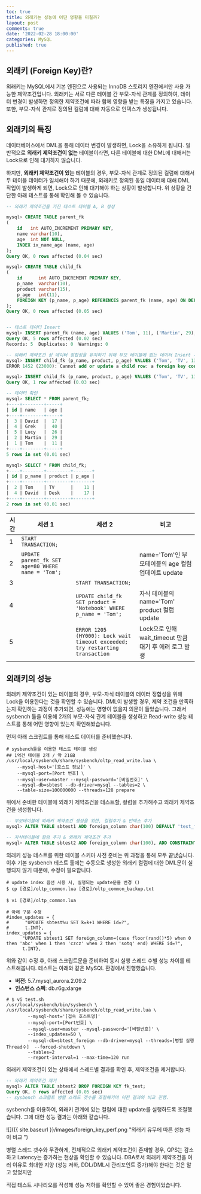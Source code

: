 ```yaml
---
toc: true
title: 외래키는 성능에 어떤 영향을 미칠까?
layout: post
comments: true
date: '2022-02-28 18:00:00'
categories: MySQL
published: true
---
```

## 외래키 (Foreign Key)란?
외래키는 MySQL에서 기본 엔진으로 사용되는 InnoDB 스토리지 엔진에서만 사용 가능한 제약조건입니다.
외래키는 서로 다른 테이블 간 부모-자식 관계를 정의하여, 데이터 변경이 발생하면 정의한 제약조건에 따라
함께 영향을 받는 특징을 가지고 있습니다.
또한, 부모-자식 관계로 정의된 컬럼에 대해 자동으로 인덱스가 생성됩니다.

## 외래키의 특징
데이터베이스에서 DML을 통해 데이터 변경이 발생하면, Lock을 소유하게 됩니다.
일반적으로 **외래키 제약조건이 없는** 테이블이라면, 다른 테이블에 대한 DML에 대해서는 Lock으로 인해 대기하지 않습니다.

하지만, **외래키 제약조건이 있는** 테이블의 경우, 부모-자식 관계로 정의된 컬럼에 대해서 두 테이블 데이터가 일치해야 하기 때문에,
외래키로 정의된 동일 데이터에 대해 DML 작업이 발생하게 되면, Lock으로 인해 대기해야 하는 상황이 발생합니다.
위 상황을 간단한 아래 테스트를 통해 확인해 볼 수 있습니다.

```sql
-- 외래키 제약조건을 가진 테스트 테이블 A, B 생성

mysql> CREATE TABLE parent_fk
(
    id   int AUTO_INCREMENT PRIMARY KEY,
    name varchar(10),
    age  int NOT NULL,
    INDEX ix_name_age (name, age)
);
Query OK, 0 rows affected (0.04 sec)

mysql> CREATE TABLE child_fk
(
    id      int AUTO_INCREMENT PRIMARY KEY,
    p_name  varchar(10),
    product varchar(15),
    p_age   int(11),
    FOREIGN KEY (p_name, p_age) REFERENCES parent_fk (name, age) ON DELETE CASCADE ON UPDATE CASCADE
);
Query OK, 0 rows affected (0.05 sec)


-- 테스트 데이터 Insert
mysql> INSERT parent_fk (name, age) VALUES ('Tom', 11), ('Martin', 29), ('David', 17), ('Grek', 40), ('Lucy', 26);
Query OK, 5 rows affected (0.02 sec)
Records: 5  Duplicates: 0  Warnings: 0

-- 외래키 제약조건 상 데이터 정합성을 유지하기 위해 부모 테이블에 없는 데이터 Insert 시 에러 발생.
mysql> INSERT child_fk (p_name, product, p_age) VALUES ('Tom', 'TV', 13);
ERROR 1452 (23000): Cannot add or update a child row: a foreign key constraint fails (`blog_test`.`child_fk`, CONSTRAINT `child_fk_ibfk_1` FOREIGN KEY (`p_name`, `p_age`) REFERENCES `parent_fk` (`name`, `age`) ON DELETE CASCADE ON UPDATE CASCADE)

mysql> INSERT child_fk (p_name, product, p_age) VALUES ('Tom', 'TV', 11);
Query OK, 1 row affected (0.03 sec)

-- 데이터 확인
mysql> SELECT * FROM parent_fk;
+----+--------+-----+
| id | name   | age |
+----+--------+-----+
|  3 | David  |  17 |
|  4 | Grek   |  40 |
|  5 | Lucy   |  26 |
|  2 | Martin |  29 |
|  1 | Tom    |  11 |
+----+--------+-----+
5 rows in set (0.01 sec)

mysql> SELECT * FROM child_fk;
+----+--------+---------+-------+
| id | p_name | product | p_age |
+----+--------+---------+-------+
|  2 | Tom    | TV      |    11 |
|  4 | David  | Desk    |    17 |
+----+--------+---------+-------+
2 rows in set (0.01 sec)

```

| 시간 | 세션 1 | 세션 2 | 비고 |
| -------- | -------- | -------- | -------- |
| 1 | ``START TRANSACTION;``   |    |    |
| 2 | ``UPDATE parent_fk SET age=80 WHERE name = 'Tom';``   |    |  name='Tom'인 부모테이블의 age 컬럼 업데이트 update  |
| 3 |   | ``START TRANSACTION;``    |    |
| 4 |   | ``UPDATE child_fk SET product = 'Notebook' WHERE p_name = 'Tom';``    |  자식 테이블의 name='Tom' product 컬럼 update  |
| 5 |   | ``ERROR 1205 (HY000): Lock wait timeout exceeded; try restarting transaction``    |  Lock으로 인해 wait_timeout 만큼 대기 후 에러 로그 발생  |


## 외래키의 성능
외래키 제약조건이 있는 테이블의 경우, 부모-자식 테이블의 데이터 정합성을 위해 Lock을 이용한다는 것을 확인할 수 있습니다.
DML이 발생할 경우, 제약 조건을 만족하는지 확인하는 과정이 추가되면, 성능에는 영향이 없을지 의문이 들었습니다.
그래서 sysbench 툴을 이용해 2개의 부모-자식 관계 테이블을 생성하고 Read-write 성능 테스트를 통해 어떤 영향이 있는지 확인해봤습니다.

먼저 아래 스크립트를 통해 테스트 데이터를 준비했습니다.

```shell
# sysbench툴을 이용한 테스트 테이블 생성
## 1억건 테이블 2개 / 약 21GB
/usr/local/sysbench/share/sysbench/oltp_read_write.lua \
	--mysql-host='[호스트 정보]' \
	--mysql-port=[Port 번호] \
	--mysql-user=master --mysql-password='[비밀번호]' \
	--mysql-db=sbtest --db-driver=mysql --tables=2 \
	--table-size=100000000 --threads=128 prepare
```

위에서 준비한 테이블에 외래키 제약조건을 테스트할, 컬럼을 추가해주고 외래키 제약조건을 생성합니다.

```sql
-- 부모테이블에 외래키 제약조건 생성을 위한, 컬럼추가 & 인덱스 추가
mysql> ALTER TABLE sbtest1 ADD foreign_column char(100) DEFAULT 'test_for_foreign_key', ADD INDEX ix_foreign_column(foreign_column), ALGORITHM = INPLACE, LOCK=NONE;

-- 자식테이블에 컬럼 추가 & 외래키 제약조건 추가
mysql> ALTER TABLE sbtest2 ADD foreign_column char(100), ADD CONSTRAINT fk_test FOREIGN KEY (foreign_column) REFERENCES sbtest1 (foreign_column) ON UPDATE CASCADE;
```

외래키 성능 테스트를 위한 테이블 스키마 사전 준비는 위 과정을 통해 모두 끝냈습니다.
이후 기본 sysbench 테스트 툴에는 수동으로 생성한 외래키 컬럼에 대한 DML문이 실행되지 않기 때문에, 수정이 필요합니다.

```shell
# update index 옵션 사용 시, 실행되는 update문을 변경 ()
$ cp [경로]/oltp_common.lua [경로]/oltp_common_backup.txt

$ vi [경로]/oltp_common.lua

# 아래 구문 수정 
#index_updates = {
#      "UPDATE sbtest%u SET k=k+1 WHERE id=?",
#      t.INT},
index_updates = {
      "UPDATE sbtest1 SET foreign_column=(case floor(rand()*5) when 0 then 'abc' when 1 then 'czcz' when 2 then 'sotq' end) WHERE id=?",
      t.INT},
```

위와 같이 수정 후, 아래 스크립트문을 준비하여 동시 실행 스레드 수별 성능 차이를 테스트해봅니다.
테스트는 아래와 같은 MySQL 환경에서 진행했습니다.
- **버전**: 5.7.mysql_aurora.2.09.2
- **인스턴스 스펙**: db.r6g.xlarge

```shell
# $ vi test.sh
/usr/local/sysbench/bin/sysbench \
/usr/local/sysbench/share/sysbench/oltp_read_write.lua \
        --mysql-host='[접속 호스트명]'
        --mysql-port=[Port번호] \
        --mysql-user=master --mysql-password='[비밀번호]' \
        --index_updates=50 \
        --mysql-db=sbtest_foreign --db-driver=mysql --threads=[병렬 실행 Thread수]  --forced-shutdown \
        --tables=2
        --report-interval=1 --max-time=120 run
```

외래키 제약조건이 있는 상태에서 스레드별 결과를 확인 후, 제약조건을 제거합니다.

```sql
-- 외래키 제약조건 제거
mysql> ALTER TABLE sbtest2 DROP FOREIGN KEY fk_test;
Query OK, 0 rows affected (0.05 sec)
-- sysbench 스크립트 병렬 스레드 갯수를 조절해가며 이전 결과와 비교 진행.
```


sysbench를 이용하여, 외래키 관계에 있는 컬럼에 대한 update를 실행하도록 조절했습니다.
그에 대한 성능 결과는 아래와 같습니다. 

![]({{ site.baseurl }}/images/foreign_key_perf.png "외래키 유무에 따른 성능 차이 비교 ")

병렬 스레드 갯수와 무관하게, 전체적으로 외래키 제약조건이 존재할 경우, QPS는 감소하고 Latency는 증가하는 현상을 확인할 수 있습니다.
DBA로서 외래키 제약조건을 여러 이유로 최대한 지양 (성능 저하, DDL/DML시 관리포인트 증가)해야 한다는 것은 알고 있었지만

직접 테스트 시나리오를 작성해 성능 저하를 확인할 수 있어 좋은 경험이었습니다.



